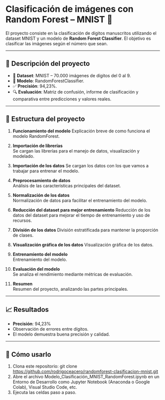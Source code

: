 # Clasificación de imágenes con Random Forest – MNIST 🌳

El proyecto consiste en la clasificación de dígitos manuscritos utilizando el dataset MNIST y un modelo de **Random Forest Classifier**. El objetivo es clasificar las imágenes según el número que sean.

---

## 📌 Descripción del proyecto

- 🔢 **Dataset**: MNIST – 70.000 imágenes de dígitos del 0 al 9.
- 🧠 **Modelo**: RandomForestClassifier.
- ✅ **Precisión**: 94,23%.
- 🔍 **Evaluación**: Matriz de confusión, informe de clasificación y comparativa entre predicciones y valores reales.

---

## 📂 Estructura del proyecto

1. **Funcionamiento del modelo**
   Explicación breve de como funciona el modelo RandomForest.
   
2. **Importación de librerías**  
   Se cargan las librerías para el manejo de datos, visualización y modelado.

3. **Importación de los datos**
   Se cargan los datos con los que vamos a trabajar para entrenar el modelo.
   
4. **Preprocesamiento de datos**  
   Análisis de las características principales del dataset.

5. **Normalización de los datos**  
   Normalización de datos para facilitar el entrenamiento del modelo.
   
6. **Reducción del dataset para mejor entrenamiento**
   Reducción de los datos del dataset para mejorar el tiempo de entrenamiento y uso de recursos.

7. **División de los datos**
   División estratificada para mantener la proporción de clases.

8. **Visualización gráfica de los datos**
   Visualización gráfica de los datos.
   
9. **Entrenamiento del modelo**  
   Entrenamiento del modelo.

10. **Evaluación del modelo**  
   Se analiza el rendimiento mediante métricas de evaluación.

11. **Resumen**  
   Resumen del proyecto, analizando las partes principales.

---

## 📈 Resultados

- **Precisión**: 94,23%
- Observación de errores entre dígitos.
- El modelo demuestra buena precisión y calidad.

---

## 🚀 Cómo usarlo
  1. Clona este repositorio:
  git clone https://github.com/rodrigoceacero/randomforest-clasificacion-mnist.git
  2. Abre el archivo Modelo_Clasificación_MNIST_RandomForest.ipynb en un Entorno de Desarrollo como Jupyter Notebook (Anaconda o Google Colab), Visual Studio Code, etc.
  3. Ejecuta las celdas paso a paso.

